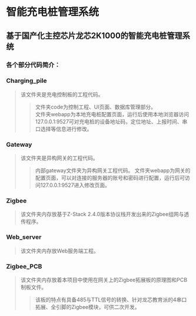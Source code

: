 # 智能充电桩管理系统
## 基于国产化主控芯片龙芯2K1000的智能充电桩管理系统
### 各个部分代码简介：

### Charging_pile  
  >该文件夹是充电控制板的工程代码。  
  >>文件夹code为控制工程、UI页面、数据库管理部分。  
  >>文件夹webapp为本地充电桩配置页面，运行后使用本地浏览器访问127.0.0.1:9527可对充电桩的设备地址码，定位地址、上报时间、串口选择等信息进行修改。  
### Gateway
  >该文件夹是异构网关的工程代码。  
  >>内部gateway文件夹为异构网关工程代码。
  >>文件夹webapp为网关的配置页面，可以对连接的服务器的账号和密码进行配置，运行后可访问127.0.0.1:9527进入修改页面。
### Zigbee
  >该文件夹内存放基于Z-Stack 2.4.0版本协议栈开发出来的Zigbee组网与透传程序。  
### Web_server
  >该文件夹内存放Web服务端工程。 
### Zigbee_PCB  
  >该文件夹内存放着本项目中使用在网关上的Zigbee拓展板的原理图和PCB制板文件。  
  >>该板的特点有具备485与TTL信号的转换、针对龙芯教育派的4串口拓展、全引脚的Zigbee模块，可供二次开发。
